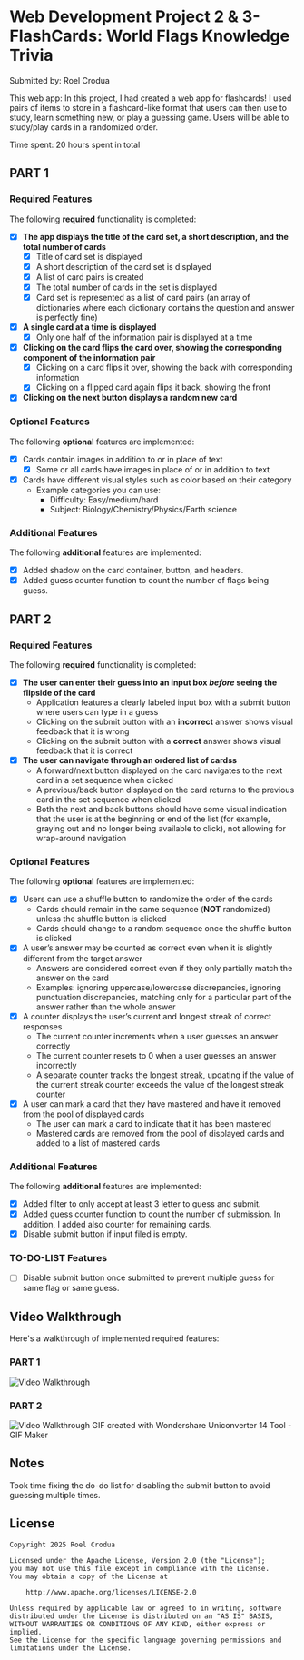 # Web Development Project 2 & 3- FlashCards: World Flags Knowledge Trivia

Submitted by: Roel Crodua

This web app:  In this project, I had created a web app for flashcards! I used pairs of items to store in a flashcard-like format that users can then use to study, learn something new, or play a guessing game. Users will be able to study/play cards in a randomized order.

Time spent: 20 hours spent in total

##
## PART 1
### Required Features
The following **required** functionality is completed:

- [x] **The app displays the title of the card set, a short description, and the total number of cards**
  - [x] Title of card set is displayed 
  - [x] A short description of the card set is displayed 
  - [x] A list of card pairs is created
  - [x] The total number of cards in the set is displayed 
  - [x] Card set is represented as a list of card pairs (an array of dictionaries where each dictionary contains the question and answer is perfectly fine)
- [x] **A single card at a time is displayed**
  - [x] Only one half of the information pair is displayed at a time
- [x] **Clicking on the card flips the card over, showing the corresponding component of the information pair**
  - [x] Clicking on a card flips it over, showing the back with corresponding information 
  - [x] Clicking on a flipped card again flips it back, showing the front
- [x] **Clicking on the next button displays a random new card**

### Optional Features
The following **optional** features are implemented:

- [x] Cards contain images in addition to or in place of text
  - [x] Some or all cards have images in place of or in addition to text
- [x] Cards have different visual styles such as color based on their category
  - Example categories you can use:
    - Difficulty: Easy/medium/hard
    - Subject: Biology/Chemistry/Physics/Earth science

### Additional Features
The following **additional** features are implemented:

* [x] Added shadow on the card container, button, and headers.
* [x] Added guess counter function to count the number of flags being guess.

##
## PART 2
### Required Features
The following **required** functionality is completed:

- [x] **The user can enter their guess into an input box *before* seeing the flipside of the card**
  - Application features a clearly labeled input box with a submit button where users can type in a guess
  - Clicking on the submit button with an **incorrect** answer shows visual feedback that it is wrong 
  -  Clicking on the submit button with a **correct** answer shows visual feedback that it is correct
- [x] **The user can navigate through an ordered list of cardss**
  - A forward/next button displayed on the card navigates to the next card in a set sequence when clicked
  - A previous/back button displayed on the card returns to the previous card in the set sequence when clicked
  - Both the next and back buttons should have some visual indication that the user is at the beginning or end of the list (for example, graying out and no longer being available to click), not allowing for wrap-around navigation

### Optional Features
The following **optional** features are implemented:

- [x] Users can use a shuffle button to randomize the order of the cards
  - Cards should remain in the same sequence (**NOT** randomized) unless the shuffle button is clicked 
  - Cards should change to a random sequence once the shuffle button is clicked
- [x] A user’s answer may be counted as correct even when it is slightly different from the target answer
  - Answers are considered correct even if they only partially match the answer on the card 
  - Examples: ignoring uppercase/lowercase discrepancies, ignoring punctuation discrepancies, matching only for a particular part of the answer rather than the whole answer
- [x] A counter displays the user’s current and longest streak of correct responses
  - The current counter increments when a user guesses an answer correctly
  - The current counter resets to 0 when a user guesses an answer incorrectly
  - A separate counter tracks the longest streak, updating if the value of the current streak counter exceeds the value of the longest streak counter 
- [x] A user can mark a card that they have mastered and have it removed from the pool of displayed cards
  - The user can mark a card to indicate that it has been mastered
  - Mastered cards are removed from the pool of displayed cards and added to a list of mastered cards

### Additional Features
The following **additional** features are implemented:

* [x] Added filter to only accept at least 3 letter to guess and submit.
* [x] Added guess counter function to count the number of submission. In addition, I added also counter for remaining cards.
* [x] Disable submit button if input filed is empty.

### TO-DO-LIST Features
* [ ] Disable submit button once submitted to prevent multiple guess for same flag or same guess.

## Video Walkthrough

Here's a walkthrough of implemented required features:

### PART 1
<img src='https://github.com/roeldcrodua/Flashcards/blob/main/src/assets/demo.gif' title='Video Walkthrough' width='' alt='Video Walkthrough' />

### PART 2
<img src='https://github.com/roeldcrodua/Flashcards/blob/main/src/assets/demo2.gif' title='Video Walkthrough' width='' alt='Video Walkthrough' />
<!-- Replace this with whatever GIF tool you used! -->
GIF created with Wondershare Uniconverter 14 Tool - GIF Maker 
<!-- Recommended tools:
[Kap](https://getkap.co/) for macOS
[ScreenToGif](https://www.screentogif.com/) for Windows
[peek](https://github.com/phw/peek) for Linux. -->

## Notes

Took time fixing the do-do list for disabling the submit button to avoid guessing multiple times.

## License

    Copyright 2025 Roel Crodua

    Licensed under the Apache License, Version 2.0 (the "License");
    you may not use this file except in compliance with the License.
    You may obtain a copy of the License at

        http://www.apache.org/licenses/LICENSE-2.0

    Unless required by applicable law or agreed to in writing, software
    distributed under the License is distributed on an "AS IS" BASIS,
    WITHOUT WARRANTIES OR CONDITIONS OF ANY KIND, either express or implied.
    See the License for the specific language governing permissions and
    limitations under the License.